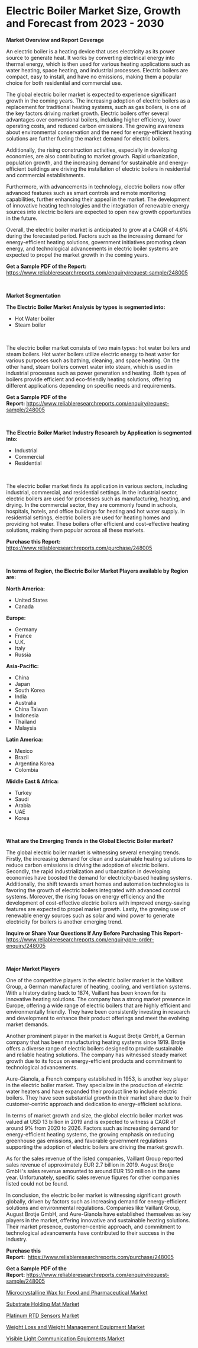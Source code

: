 <p><h1>Electric Boiler Market Size, Growth and Forecast from 2023 - 2030</h1></p><p><strong>Market Overview and Report Coverage</strong></p>
<p><p>An electric boiler is a heating device that uses electricity as its power source to generate heat. It works by converting electrical energy into thermal energy, which is then used for various heating applications such as water heating, space heating, and industrial processes. Electric boilers are compact, easy to install, and have no emissions, making them a popular choice for both residential and commercial use.</p><p>The global electric boiler market is expected to experience significant growth in the coming years. The increasing adoption of electric boilers as a replacement for traditional heating systems, such as gas boilers, is one of the key factors driving market growth. Electric boilers offer several advantages over conventional boilers, including higher efficiency, lower operating costs, and reduced carbon emissions. The growing awareness about environmental conservation and the need for energy-efficient heating solutions are further fueling the market demand for electric boilers.</p><p>Additionally, the rising construction activities, especially in developing economies, are also contributing to market growth. Rapid urbanization, population growth, and the increasing demand for sustainable and energy-efficient buildings are driving the installation of electric boilers in residential and commercial establishments.</p><p>Furthermore, with advancements in technology, electric boilers now offer advanced features such as smart controls and remote monitoring capabilities, further enhancing their appeal in the market. The development of innovative heating technologies and the integration of renewable energy sources into electric boilers are expected to open new growth opportunities in the future.</p><p>Overall, the electric boiler market is anticipated to grow at a CAGR of 4.6% during the forecasted period. Factors such as the increasing demand for energy-efficient heating solutions, government initiatives promoting clean energy, and technological advancements in electric boiler systems are expected to propel the market growth in the coming years.</p></p>
<p><strong>Get a Sample PDF of the Report:</strong> <a href="https://www.reliableresearchreports.com/enquiry/request-sample/248005">https://www.reliableresearchreports.com/enquiry/request-sample/248005</a></p>
<p>&nbsp;</p>
<p><strong>Market Segmentation</strong></p>
<p><strong>The Electric Boiler Market Analysis by types is segmented into:</strong></p>
<p><ul><li>Hot Water boiler</li><li>Steam boiler</li></ul></p>
<p>&nbsp;</p>
<p><p>The electric boiler market consists of two main types: hot water boilers and steam boilers. Hot water boilers utilize electric energy to heat water for various purposes such as bathing, cleaning, and space heating. On the other hand, steam boilers convert water into steam, which is used in industrial processes such as power generation and heating. Both types of boilers provide efficient and eco-friendly heating solutions, offering different applications depending on specific needs and requirements.</p></p>
<p><strong>Get a Sample PDF of the Report:</strong>&nbsp;<a href="https://www.reliableresearchreports.com/enquiry/request-sample/248005">https://www.reliableresearchreports.com/enquiry/request-sample/248005</a></p>
<p>&nbsp;</p>
<p><strong>The Electric Boiler Market Industry Research by Application is segmented into:</strong></p>
<p><ul><li>Industrial</li><li>Commercial</li><li>Residential</li></ul></p>
<p>&nbsp;</p>
<p><p>The electric boiler market finds its application in various sectors, including industrial, commercial, and residential settings. In the industrial sector, electric boilers are used for processes such as manufacturing, heating, and drying. In the commercial sector, they are commonly found in schools, hospitals, hotels, and office buildings for heating and hot water supply. In residential settings, electric boilers are used for heating homes and providing hot water. These boilers offer efficient and cost-effective heating solutions, making them popular across all these markets.</p></p>
<p><strong>Purchase this Report:</strong>&nbsp; <a href="https://www.reliableresearchreports.com/purchase/248005">https://www.reliableresearchreports.com/purchase/248005</a></p>
<p>&nbsp;</p>
<p><strong>In terms of Region, the Electric Boiler Market Players available by Region are:</strong></p>
<p>
    <p> <strong> North America: </strong>
        <ul>
            <li>United States</li>
            <li>Canada</li>
        </ul>
        </p> 
    <p> <strong> Europe: </strong>
        <ul>
            <li>Germany</li>
            <li>France</li>
            <li>U.K.</li>
            <li>Italy</li>
            <li>Russia</li>
        </ul>
        </p> 
    <p> <strong> Asia-Pacific: </strong>
        <ul>
            <li>China</li>
            <li>Japan</li>
            <li>South Korea</li>
            <li>India</li>
            <li>Australia</li>
            <li>China Taiwan</li>
            <li>Indonesia</li>
            <li>Thailand</li>
            <li>Malaysia</li>
        </ul>
        </p> 
    <p> <strong> Latin America: </strong>
        <ul>
            <li>Mexico</li>
            <li>Brazil</li>
            <li>Argentina Korea</li>
            <li>Colombia</li>
        </ul>
        </p> 
    <p> <strong> Middle East & Africa: </strong>
        <ul>
            <li>Turkey</li>
            <li>Saudi</li>
            <li>Arabia</li>
            <li>UAE</li>
            <li>Korea</li>
        </ul>
    </p>
    </p>
<p>&nbsp;</p>
<p><strong>What are the Emerging Trends in the Global Electric Boiler market?</strong></p>
<p><p>The global electric boiler market is witnessing several emerging trends. Firstly, the increasing demand for clean and sustainable heating solutions to reduce carbon emissions is driving the adoption of electric boilers. Secondly, the rapid industrialization and urbanization in developing economies have boosted the demand for electricity-based heating systems. Additionally, the shift towards smart homes and automation technologies is favoring the growth of electric boilers integrated with advanced control systems. Moreover, the rising focus on energy efficiency and the development of cost-effective electric boilers with improved energy-saving features are expected to propel market growth. Lastly, the growing use of renewable energy sources such as solar and wind power to generate electricity for boilers is another emerging trend.</p></p>
<p><strong>Inquire or Share Your Questions If Any Before Purchasing This Report</strong>- <a href="https://www.reliableresearchreports.com/enquiry/pre-order-enquiry/248005">https://www.reliableresearchreports.com/enquiry/pre-order-enquiry/248005</a></p>
<p>&nbsp;</p>
<p><strong>Major Market Players</strong></p>
<p><p>One of the competitive players in the electric boiler market is the Vaillant Group, a German manufacturer of heating, cooling, and ventilation systems. With a history dating back to 1874, Vaillant has been known for its innovative heating solutions. The company has a strong market presence in Europe, offering a wide range of electric boilers that are highly efficient and environmentally friendly. They have been consistently investing in research and development to enhance their product offerings and meet the evolving market demands.</p><p>Another prominent player in the market is August Brotje GmbH, a German company that has been manufacturing heating systems since 1919. Brotje offers a diverse range of electric boilers designed to provide sustainable and reliable heating solutions. The company has witnessed steady market growth due to its focus on energy-efficient products and commitment to technological advancements.</p><p>Aure-Gianola, a French company established in 1953, is another key player in the electric boiler market. They specialize in the production of electric water heaters and have expanded their product line to include electric boilers. They have seen substantial growth in their market share due to their customer-centric approach and dedication to energy-efficient solutions.</p><p>In terms of market growth and size, the global electric boiler market was valued at USD 13 billion in 2019 and is expected to witness a CAGR of around 9% from 2020 to 2026. Factors such as increasing demand for energy-efficient heating systems, the growing emphasis on reducing greenhouse gas emissions, and favorable government regulations supporting the adoption of electric boilers are driving the market growth.</p><p>As for the sales revenue of the listed companies, Vaillant Group reported sales revenue of approximately EUR 2.7 billion in 2019. August Brotje GmbH's sales revenue amounted to around EUR 150 million in the same year. Unfortunately, specific sales revenue figures for other companies listed could not be found.</p><p>In conclusion, the electric boiler market is witnessing significant growth globally, driven by factors such as increasing demand for energy-efficient solutions and environmental regulations. Companies like Vaillant Group, August Brotje GmbH, and Aure-Gianola have established themselves as key players in the market, offering innovative and sustainable heating solutions. Their market presence, customer-centric approach, and commitment to technological advancements have contributed to their success in the industry.</p></p>
<p><strong>Purchase this Report:</strong>&nbsp;&nbsp;<a href="https://www.reliableresearchreports.com/purchase/248005">https://www.reliableresearchreports.com/purchase/248005</a></p>
<p></p>
<p><strong>Get a Sample PDF of the Report:</strong>&nbsp;<a href="https://www.reliableresearchreports.com/enquiry/request-sample/248005">https://www.reliableresearchreports.com/enquiry/request-sample/248005</a></p>
<p><p><a href="https://medium.com/@sheilahaley2023/analyzing-microcrystalline-wax-for-food-and-pharmaceutical-market-global-industry-perspective-and-96f4560ea3ce">Microcrystalline Wax for Food and Pharmaceutical Market</a></p><p><a href="https://www.linkedin.com/pulse/decoding-substrate-holding-mat-market-deep-dive-latest-trends-hdsae/">Substrate Holding Mat Market</a></p><p><a href="https://www.linkedin.com/pulse/platinum-rtd-sensors-market-challenges-opportunities-growth-oy4ge/">Platinum RTD Sensors Market</a></p><p><a href="https://github.com/dringals/Market-Research-Report-List-1/blob/main/weight-loss-and-weight-management-equipment-market.md">Weight Loss and Weight Management Equipment Market</a></p><p><a href="https://github.com/Paul14Anderson63/Market-Research-Report-List-1/blob/main/visible-light-communication-equipments-market.md">Visible Light Communication Equipments Market</a></p></p>